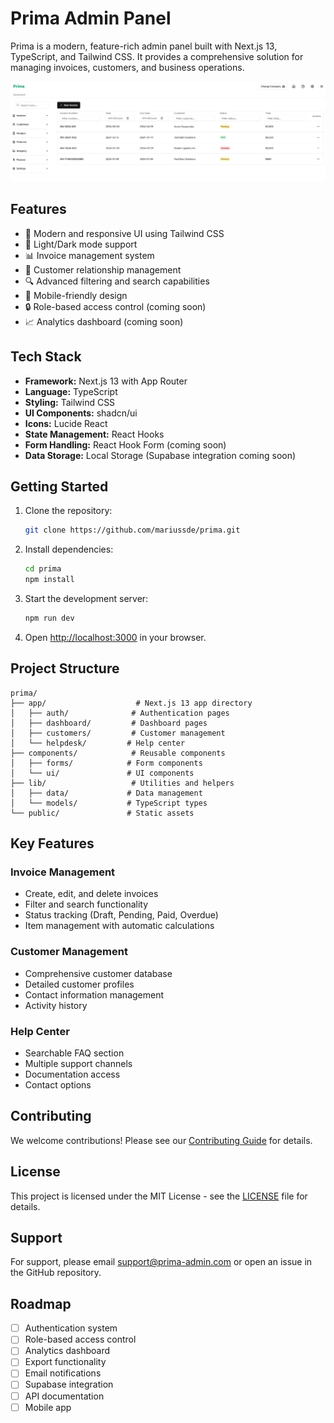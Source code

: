 # Prima Admin Panel

Prima is a modern, feature-rich admin panel built with Next.js 13, TypeScript, and Tailwind CSS. It provides a comprehensive solution for managing invoices, customers, and business operations.

![Prima Admin Panel](https://github.com/mariussde/prima/raw/main/public/screenshot.png)

## Features

- 🎨 Modern and responsive UI using Tailwind CSS
- 🌙 Light/Dark mode support
- 📊 Invoice management system
- 👥 Customer relationship management
- 🔍 Advanced filtering and search capabilities
- 📱 Mobile-friendly design
- 🔒 Role-based access control (coming soon)
- 📈 Analytics dashboard (coming soon)

## Tech Stack

- **Framework:** Next.js 13 with App Router
- **Language:** TypeScript
- **Styling:** Tailwind CSS
- **UI Components:** shadcn/ui
- **Icons:** Lucide React
- **State Management:** React Hooks
- **Form Handling:** React Hook Form (coming soon)
- **Data Storage:** Local Storage (Supabase integration coming soon)

## Getting Started

1. Clone the repository:
   ```bash
   git clone https://github.com/mariussde/prima.git
   ```

2. Install dependencies:
   ```bash
   cd prima
   npm install
   ```

3. Start the development server:
   ```bash
   npm run dev
   ```

4. Open [http://localhost:3000](http://localhost:3000) in your browser.

## Project Structure

```
prima/
├── app/                    # Next.js 13 app directory
│   ├── auth/              # Authentication pages
│   ├── dashboard/         # Dashboard pages
│   ├── customers/         # Customer management
│   └── helpdesk/         # Help center
├── components/            # Reusable components
│   ├── forms/            # Form components
│   └── ui/               # UI components
├── lib/                   # Utilities and helpers
│   ├── data/             # Data management
│   └── models/           # TypeScript types
└── public/               # Static assets
```

## Key Features

### Invoice Management
- Create, edit, and delete invoices
- Filter and search functionality
- Status tracking (Draft, Pending, Paid, Overdue)
- Item management with automatic calculations

### Customer Management
- Comprehensive customer database
- Detailed customer profiles
- Contact information management
- Activity history

### Help Center
- Searchable FAQ section
- Multiple support channels
- Documentation access
- Contact options

## Contributing

We welcome contributions! Please see our [Contributing Guide](CONTRIBUTING.md) for details.

## License

This project is licensed under the MIT License - see the [LICENSE](LICENSE) file for details.

## Support

For support, please email support@prima-admin.com or open an issue in the GitHub repository.

## Roadmap

- [ ] Authentication system
- [ ] Role-based access control
- [ ] Analytics dashboard
- [ ] Export functionality
- [ ] Email notifications
- [ ] Supabase integration
- [ ] API documentation
- [ ] Mobile app
